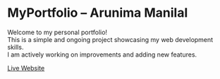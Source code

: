 # MyPortfolio – Arunima Manilal

Welcome to my personal portfolio!  
This is a simple and ongoing project showcasing my web development skills.  
I am actively working on improvements and adding new features.

 [Live Website](https://arunima-manilal.github.io/MyPortfolio)  


